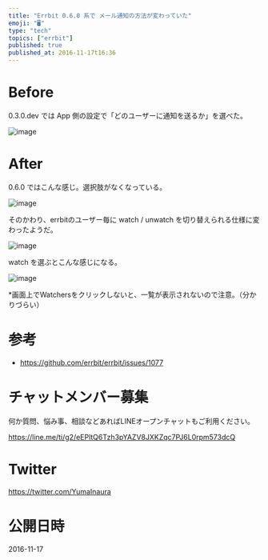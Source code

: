 ```yaml
---
title: "Errbit 0.6.0 系で メール通知の方法が変わっていた"
emoji: "🖥"
type: "tech"
topics: ["errbit"]
published: true
published_at: 2016-11-17t16:36
---
```


# Before

0.3.0.dev では App 側の設定で「どのユーザーに通知を送るか」を選べた。

![image](https://qiita-image-store.s3.amazonaws.com/0/89618/73cfda70-1f85-485a-dc3d-056b6c73b97a.png)

# After

0.6.0 ではこんな感じ。選択肢がなくなっている。

![image](https://qiita-image-store.s3.amazonaws.com/0/89618/41e498bb-0372-b750-9a67-1f9ab6be9873.png)

そのかわり、errbitのユーザー毎に watch / unwatch を切り替えられる仕様に変わったようだ。

![image](https://qiita-image-store.s3.amazonaws.com/0/89618/6371583e-cd26-1032-4422-610d91ea680b.png)

watch を選ぶとこんな感じになる。

![image](https://qiita-image-store.s3.amazonaws.com/0/89618/e29e9edb-2cfb-c28b-169e-db8cb5fc5477.png)

*画面上でWatchersをクリックしないと、一覧が表示されないので注意。（分かりづらい）

# 参考

- https://github.com/errbit/errbit/issues/1077








<!-- Update From Qiita API -->

# チャットメンバー募集


何か質問、悩み事、相談などあればLINEオープンチャットもご利用ください。

https://line.me/ti/g2/eEPltQ6Tzh3pYAZV8JXKZqc7PJ6L0rpm573dcQ





# Twitter


https://twitter.com/YumaInaura


<!-- Update From Qiita API -->



# 公開日時

2016-11-17

